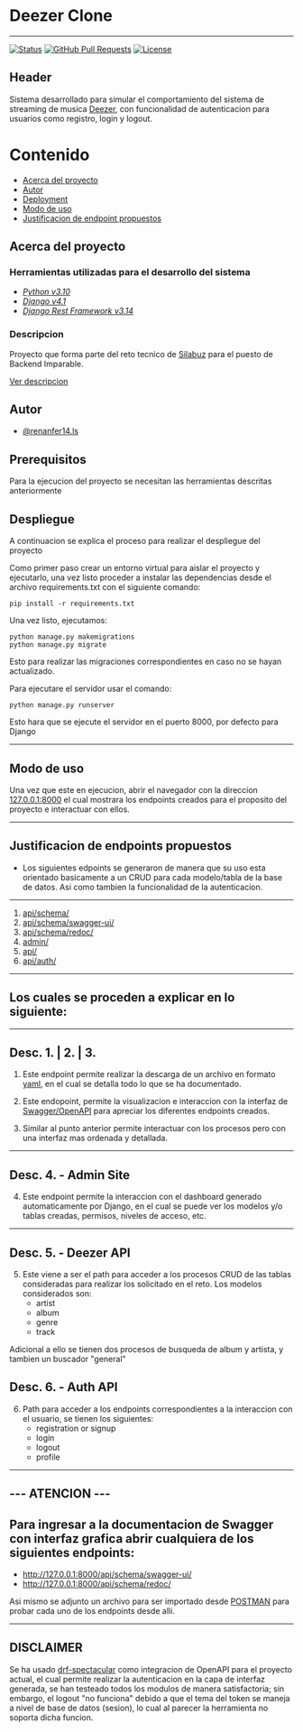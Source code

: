 # Deezer Clone 

<hr>


[![Status](https://img.shields.io/badge/status-active-success.svg)]()
[![GitHub Pull Requests](https://img.shields.io/github/issues-pr/kylelobo/The-Documentation-Compendium.svg)](https://github.com/kylelobo/The-Documentation-Compendium/pulls)
[![License](https://img.shields.io/badge/license-MIT-blue.svg)](/LICENSE)

## Header <a name = "header"></a>
Sistema desarrollado para simular el comportamiento del sistema de streaming de musica [Deezer](https://www.deezer.com/es/), con funcionalidad de autenticacion para usuarios como registro, login y logout.

# Contenido

- [Acerca del proyecto](#acerca)
- [Autor](#autor)
- [Deployment](#deployment)
- [Modo de uso](#uso)
- [Justificacion de endpoint propuestos](#justificacion)

## Acerca del proyecto <a name = "acerca"></a>

### **Herramientas utilizadas para el desarrollo del sistema**
* _[Python v3.10](https://www.python.org/)_
* _[Django v4.1](https://www.djangoproject.com)_
* _[Django Rest Framework v3.14](https://www.django-rest-framework.org/)_

### **Descripcion**
Proyecto que forma parte del reto tecnico de [Silabuz](https://www.silabuz.com/) para el puesto de Backend Imparable.

[Ver descripcion](#header)

## Autor <a name = "autor"></a>

- [@renanfer14.ls](https://gitlab.com/renanfer14.ls)

## Prerequisitos <a name = "prerequisitos"></a>

Para la ejecucion del proyecto se necesitan las herramientas descritas anteriormente

## Despliegue
A continuacion se explica el proceso para realizar el despliegue del proyecto

Como primer paso crear un entorno virtual para aislar el proyecto y ejecutarlo, una vez listo proceder a instalar las dependencias desde el archivo requirements.txt con el siguiente comando:

```
pip install -r requirements.txt
```

Una vez listo, ejecutamos:

```
python manage.py makemigrations
python manage.py migrate
```

Esto para realizar las migraciones correspondientes en caso no se hayan actualizado.


Para ejecutare el servidor usar el comando:

```
python manage.py runserver
```
Esto hara que se ejecute el servidor en el puerto 8000, por defecto para Django

<hr>


## Modo de uso <a name="uso"></a>
Una vez que este en ejecucion, abrir el navegador con la direccion [127.0.0.1:8000](127.0.0.1:8000) el cual mostrara los endpoints creados para el proposito del proyecto e interactuar con ellos.

<hr>

## Justificacion de endpoints propuestos <a name="justificacion"></a>

- Los siguientes edpoints se generaron de manera que su uso esta orientado basicamente a un CRUD para cada modelo/tabla de la base de datos. Asi como tambien la funcionalidad de la autenticacion.

<hr>

1. [api/schema/](#explain1&2)
2. [api/schema/swagger-ui/](#explain1&2)
3. [api/schema/redoc/](#explain1&2)
4. [admin/](#admin)
5. [api/](#api)
6. [api/auth/](#auth)

<hr>

## Los cuales se proceden a explicar en lo siguiente:

<hr>


## Desc. 1. | 2. | 3. <a name="explain1&2&3"></a>

1. Este endpoint permite realizar la descarga de un archivo en formato [yaml](https://yaml.org), en el cual se detalla todo lo que se ha documentado.

2. Este endopoint, permite la visualizacion e interaccion con la interfaz de [Swagger/OpenAPI](https://swagger.io/) para apreciar los diferentes endpoints creados.

3. Similar al punto anterior permite interactuar con los procesos pero con una interfaz mas ordenada y detallada.

<hr>

## Desc. 4. - Admin Site <a name="admin"></a>
4. Este endpoint permite la interaccion con el dashboard generado automaticamente por Django, en el cual se puede ver los modelos y/o tablas creadas, permisos, niveles de acceso, etc.

<hr>

## Desc. 5. - Deezer API <a name="api"></a>
5. Este viene a ser el path para acceder a los procesos CRUD de las tablas consideradas para realizar los solicitado en el reto. Los modelos considerados son:
    - artist
    - album
    - genre
    - track

Adicional a ello se tienen dos procesos de busqueda de album y artista, y tambien un buscador "general"

## Desc. 6. - Auth API <a name="auth"></a>
6. Path para acceder a los endpoints correspondientes a la interaccion con el usuario, se tienen los siguientes:
    - registration or signup
    - login
    - logout
    - profile


<hr>

## **--- ATENCION ---**
## Para ingresar a la documentacion de Swagger con interfaz grafica abrir cualquiera de los siguientes endpoints:
- http://127.0.0.1:8000/api/schema/swagger-ui/
- http://127.0.0.1:8000/api/schema/redoc/

Asi mismo se adjunto un archivo para ser importado desde [POSTMAN](https://www.postman.com/) para probar cada uno de los endpoints desde alli.

<hr>

## **DISCLAIMER**
Se ha usado [drf-spectacular](https://drf-spectacular.readthedocs.io) como integracion de OpenAPI para el proyecto actual, el cual permite realizar la autenticacion en la capa de interfaz generada, se han testeado todos los modulos de manera satisfactoria; sin embargo, el logout "no funciona" debido a que el tema del token se maneja a nivel de base de datos (sesion), lo cual al parecer la herramienta no soporta dicha funcion.
